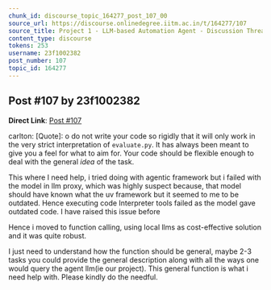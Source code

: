 ```yaml
---
chunk_id: discourse_topic_164277_post_107_00
source_url: https://discourse.onlinedegree.iitm.ac.in/t/164277/107
source_title: Project 1 - LLM-based Automation Agent - Discussion Thread [TDS Jan 2025]
content_type: discourse
tokens: 253
username: 23f1002382
post_number: 107
topic_id: 164277
---
```


## Post #107 by 23f1002382

**Direct Link**: [Post #107](https://discourse.onlinedegree.iitm.ac.in/t/164277/107)

carlton:
[Quote]: 
o do not write your code so rigidly that it will only work in the very strict interpretation of `evaluate.py`. It has always been meant to give you a feel for what to aim for. Your code should be flexible enough to deal with the general *idea* of the task.

This where I need help, i tried doing with agentic framework but i failed with the model in llm proxy, which was highly suspect because, that model should have known what the uv framework but it seemed to me to be outdated. Hence executing code Interpreter tools failed as the model gave outdated code. I have raised this issue before

Hence i moved to function calling, using local llms as cost-effective solution and it was quite robust.

I just need to understand how the function should be general, maybe 2-3 tasks you could provide the general description along with all the ways one would query the agent llm(ie our project). This general function is what i need help with. Please kindly do the needful.
